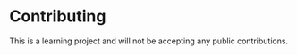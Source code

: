 <h1>
    Contributing
</h1>

<p>
    This is a learning project and will not be accepting any public contributions.
</p>

